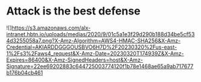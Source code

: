 # Attack is the best defense

![]https://s3.amazonaws.com/alx-intranet.hbtn.io/uploads/medias/2020/9/01c5a1e3f29d290b188d34be5cf534d3255058a7.png?X-Amz-Algorithm=AWS4-HMAC-SHA256&X-Amz-Credential=AKIARDDGGGOUSBVO6H7D%2F20230320%2Fus-east-1%2Fs3%2Faws4_request&X-Amz-Date=20230320T174939Z&X-Amz-Expires=86400&X-Amz-SignedHeaders=host&X-Amz-Signature=22ee69202883c644725003774120f1b78e1468ae65a9ab717677b176b04cb461